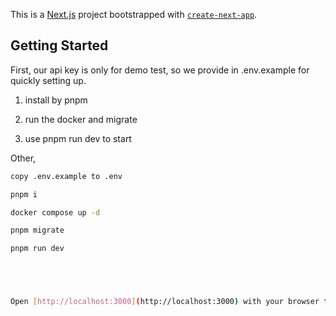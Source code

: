 This is a [Next.js](https://nextjs.org/) project bootstrapped with [`create-next-app`](https://github.com/vercel/next.js/tree/canary/packages/create-next-app).

## Getting Started

First, our api key is only for demo test, so we provide in .env.example for quickly setting up.

1. install by pnpm

2. run the docker and migrate 

3. use pnpm run dev to start

Other, 

```bash
copy .env.example to .env 

pnpm i

docker compose up -d

pnpm migrate

pnpm run dev





Open [http://localhost:3000](http://localhost:3000) with your browser to see the result.
